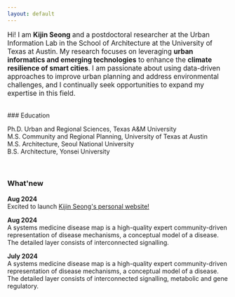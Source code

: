 ```yaml
---
layout: default
---
```


<p style="font-size:110%;">Hi! I am <b>Kijin Seong</b> and a postdoctoral researcher at the Urban Information Lab in the School of Architecture at the University of Texas at Austin. My research focuses on leveraging <b>urban informatics and emerging technologies</b> to enhance the <b>climate resilience of smart cities</b>. I am passionate about using data-driven approaches to improve urban planning and address environmental challenges, and I continually seek opportunities to expand my expertise in this field.</p>

<br />
### Education 
<p>Ph.D. Urban and Regional Sciences, Texas A&M University<br />
M.S. Community and Regional Planning, University of Texas at Austin<br />
M.S. Architecture, Seoul National University<br />
B.S. Architecture, Yonsei University</p>

<br />
        
### What'new

<p>
  <strong style="color: #a54893,;">Aug 2024</strong><br />
  Excited to launch <a href="http://kijinseong.github.io/" target="_blank">Kijin Seong's personal website!</a>  
</p>
<p>
  <strong style="color: #a54893,;">Aug 2024</strong><br />
  A systems medicine disease map is a high-quality expert community-driven representation of disease mechanisms, a conceptual model of a disease. The detailed layer consists of interconnected signalling.
</p>
<p>
  <strong style="color: #a54893,;">July 2024</strong><br />
  A systems medicine disease map is a high-quality expert community-driven representation of disease mechanisms, a conceptual model of a disease. The detailed layer consists of interconnected signalling, metabolic and gene regulatory.
</p>

